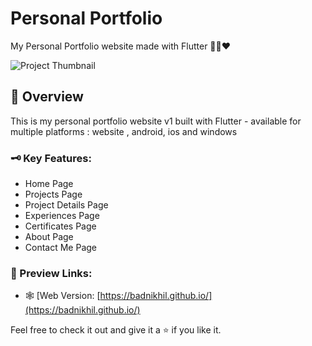# Personal Portfolio

My Personal Portfolio website made with Flutter 🍃🍒❤️


![Project Thumbnail](https://github.com/user-attachments/assets/7bbabd7d-84cb-4309-89e9-8e65ff73a16a)

## 📑 Overview

This is my personal portfolio website v1 built with Flutter - available for multiple platforms : website , android, ios and windows


### 🗝️ Key Features: 
- Home Page
- Projects Page
- Project Details Page
- Experiences Page
- Certificates Page
- About Page
- Contact Me Page

### 🔗 Preview Links:

- 🕸️ [Web Version: [https://badnikhil.github.io/](https://badnikhil.github.io/)



Feel free to check it out and give it a ⭐ if you like it. 
